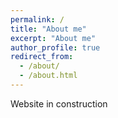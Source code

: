 ```yaml
---
permalink: /
title: "About me"
excerpt: "About me"
author_profile: true
redirect_from: 
  - /about/
  - /about.html
---
```


Website in construction
